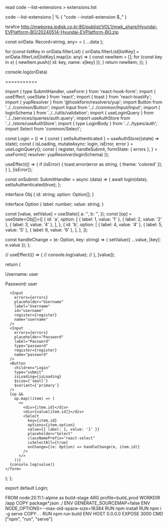 read
code --list-extensions > extensions.list

code --list-extensions | % { "code --install-extension $_" }


tsrafce
http://mwkorea.ipdisk.co.kr:80/publist/VOL1/mwk_share/Hyundai-EVPlatform-BO/20240514-Hyundai-EVPlatform-BO.zip 





const oriData: Record<string, any>  = { ...data };

  for (const listKey in oriData.filterList) {
    oriData.filterList[listKey] = oriData.filterList[listKey].map((x: any) => {
      const newItem = [];
      for (const key in x) {
        newItem.push({ id: key, name: x[key] });
      }
      return newItem;
    });
  }

  console.log(oriData)



===========


import { type SubmitHandler, useForm } from 'react-hook-form';
import { useEffect, useState } from 'react';
import { toast } from 'react-toastify';
import { yupResolver } from '@hookform/resolvers/yup';
import Button from '../../common/Button';
import Input from '../../common/Input/Input';
import { loginSchema } from '../../utils/validation';
import { useLoginQuery } from '../../services/queries/auth.query';
import useAuthStore from '../../store/useAuthStore';
import { type LoginBody } from '../../types/auth';
import Select from 'common/Select';

const Login = () => {
  const { setIsAuthenticated } = useAuthStore((state) => state);
  const { isLoading, mutateAsync: login, isError, error } = useLoginQuery();
  const {
    register,
    handleSubmit,
    formState: { errors },
  } = useForm<LoginBody>({ resolver: yupResolver(loginSchema) });

  useEffect(() => {
    if (isError) {
      toast.error(error as string, { theme: 'colored' });
    }
  }, [isError]);

  const onSubmit: SubmitHandler<LoginBody> = async (data) => {
    await login(data);
    setIsAuthenticated(true);
  };

  interface Obj {
    id: string;
    option: Option[];
  }

  interface Option {
    label: number;
    value: string;
  }

  const [value, setValue] = useState<any>({
    a: '',
    b: '',
  });
  const [op] = useState<Obj[]>([
    {
      id: 'a',
      option: [
        { label: 1, value: '1' },
        { label: 2, value: '2' },
        { label: 3, value: '4' },
      ],
    },
    {
      id: 'b',
      option: [
        { label: 4, value: '4' },
        { label: 5, value: '5' },
        { label: 6, value: '6' },
      ],
    },
  ]);

  const handleChange = (e: Option, key: string) => {
    setValue({ ...value, [key]: e.value });
  };

  // useEffect(() => {
  //   console.log(value);
  // }, [value]);

  return (
    <form
      className="m-auto w-[90%] md:w-[30%]"
      onSubmit={handleSubmit(onSubmit)}
    >
      <p className="text-center text-sm mb-2">Username: user </p>
      <p className="text-center text-sm mb-3">Password: user</p>

      <Input
        errors={errors}
        placeholder="Username"
        label="Username"
        id="username"
        register={register}
        name="username"
      />
      <Input
        errors={errors}
        placeholder="Password"
        label="Password"
        type="password"
        register={register}
        name="password"
      />
      <Button
        children="Login"
        type="submit"
        isLoading={isLoading}
        $size={'small'}
        $variant={'primary'}
      />
      {op &&
        op.map((item) => (
          <>
            <div>{item.id}</div>
            <div>{value[item.id]}</div>
            <Select
              key={item.id}
              options={item.option}
              value={{ label: 1, value: '1' }}
              placeholder="Select"
              classNamePrefix="react-select"
              isSelectAll={true}
              onChange={(e: Option) => handleChange(e, item.id)}
            />
          </>
        ))}
      {console.log(value)}
    </form>
  );
};

export default Login;




FROM node:20.11.1-alpine as build-stage
ARG profile=build_prod
WORKDIR /app
COPY package*.json ./
ENV GENERATE_SOURCEMAP=false
ENV NODE_OPTIONS=--max-old-space-size=16384
RUN npm install
RUN npm i -g serve
COPY . .
RUN npm run build
ENV HOST 0.0.0.0
EXPOSE 3000
CMD ["npm", "run", "serve"]


